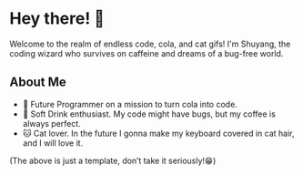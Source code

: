 # Hey there! 👋

Welcome to the realm of endless code, cola, and cat gifs! I'm Shuyang, the coding wizard who survives on caffeine and dreams of a bug-free world.

## About Me

- 🚀 Future Programmer on a mission to turn cola into code.
- 🥤 Soft Drink enthusiast. My code might have bugs, but my coffee is always perfect.
- 🐱 Cat lover. In the future I gonna make my keyboard covered in cat hair, and I will love it.

(The above is just a template, don’t take it seriously!😁)

<!---
Cyhalothrin20160511/Cyhalothrin20160511 is a ✨ special ✨ repository because its `README.md` (this file) appears on your GitHub profile.
You can click the Preview link to take a look at your changes.
--->
